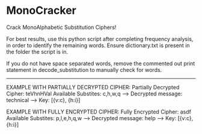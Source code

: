 # MonoCracker
Crack MonoAlphabetic Substitution Ciphers! 

For best results, use this python script after completing frequency analysis, in order to identify the remaining words.
Ensure dictionary.txt is present in the folder the script is in.


If you do not have space separated words, remove the commented out print statement in decode_substitution to manually check for words.


______________________________________________________________________
EXAMPLE WITH PARTIALLY DECRYPTED CIPHER:
Partially Decrypted Cipher: teVhnHVal
Available Substites: c,h,w,q
--> Decrypted message: technical
--> Key: [{v:c}, {h:i}]

EXAMPLE WITH FULLY ENCRYPTED CIPHER:
Fully Encrypted Cipher: asdf
Available Substites: p,l,e,h,q,w
--> Decrypted message: help
--> Key: [{v:c}, {h:i}]
